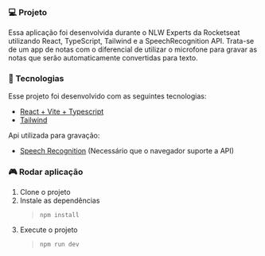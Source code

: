 

### 💻 Projeto

Essa aplicação foi desenvolvida durante o NLW Experts da Rocketseat utilizando React, TypeScript, Tailwind e a SpeechRecognition API. Trata-se de um app de notas com o diferencial de utilizar o microfone para gravar as notas que serão automaticamente convertidas para texto.

### 🚀 Tecnologias

Esse projeto foi desenvolvido com as seguintes tecnologias:

- [React + Vite + Typescript](https://vitejs.dev/guide/)
- [Tailwind](https://tailwindcss.com/)

Api utilizada para gravação:

- [Speech Recognition](https://developer.mozilla.org/en-US/docs/Web/API/SpeechRecognition) (Necessário que o navegador suporte a API)

### 🎮 Rodar aplicação

1. Clone o projeto
2. Instale as dependências
   > `npm install`
3. Execute o projeto
   > `npm run dev`
